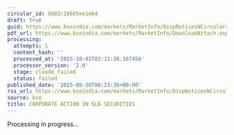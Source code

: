 ```yaml
---
circular_id: dd82c18605ee1e64
draft: true
guid: https://www.bseindia.com/markets/MarketInfo/DispNoticesNCirculars.aspx?Noticeid={4A507E03-7E13-4A75-8DAA-E008E53BEC58}&noticeno=20250930-6&dt=09/30/2025&icount=6&totcount=114&flag=0
pdf_url: https://www.bseindia.com/markets/MarketInfo/DownloadAttach.aspx?id=20250930-6&attachedId=962da5c5-6ee5-4825-9fd8-90a9705777d2
processing:
  attempts: 1
  content_hash: ''
  processed_at: '2025-10-01T02:11:36.167456'
  processor_version: '2.0'
  stage: claude_failed
  status: failed
published_date: '2025-09-30T06:23:36+00:00'
rss_url: https://www.bseindia.com/markets/MarketInfo/DispNoticesNCirculars.aspx?Noticeid={4A507E03-7E13-4A75-8DAA-E008E53BEC58}&noticeno=20250930-6&dt=09/30/2025&icount=6&totcount=114&flag=0
source: bse
title: CORPORATE ACTION IN SLB SECURITIES
---
```


Processing in progress...